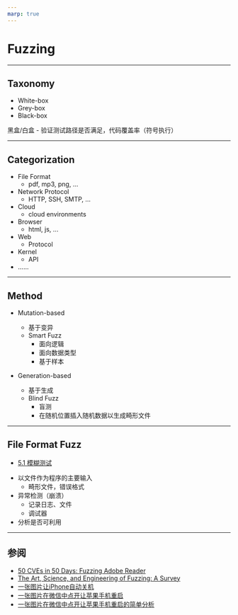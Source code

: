```yaml
---
marp: true
---
```


# Fuzzing

---

## Taxonomy

* White-box
* Grey-box
* Black-box

黑盒/白盒 - 验证测试路径是否满足，代码覆盖率（符号执行）

---

## Categorization

* File Format
    * pdf, mp3, png, ...
* Network Protocol
    * HTTP, SSH, SMTP, ...
* Cloud
    * cloud environments
* Browser
    * html, js, ...
* Web
    * Protocol
* Kernel
    * API
* ......

---

## Method

* Mutation-based
    * 基于变异
    * Smart Fuzz
        * 面向逻辑
        * 面向数据类型
        * 基于样本

* Generation-based
    * 基于生成
    * Blind Fuzz
        * 盲测
        * 在随机位置插入随机数据以生成畸形文件

---

## File Format Fuzz

- [5.1 模糊测试](https://github.com/firmianay/CTF-All-In-One/blob/master/doc/5.1_fuzzing.md)

* 以文件作为程序的主要输入
    * 畸形文件，错误格式
* 异常检测（崩溃）
    * 记录日志、文件
    * 调试器
* 分析是否可利用
---

## 参阅

- [50 CVEs in 50 Days: Fuzzing Adobe Reader](https://research.checkpoint.com/50-adobe-cves-in-50-days/)
- [The Art, Science, and Engineering of Fuzzing: A Survey](https://arxiv.org/pdf/1812.00140.pdf)
- [一张图片让iPhone自动关机](https://xw.qq.com/partner/hwbrowser/20190531A0ML8T/20190531A0ML8T00?ADTAG=hwb&pgv_ref=hwb&appid=hwbrowser&ctype=news)
- [一张图片在微信中点开让苹果手机重启](https://bbs.pediy.com/thread-251582.htm)
- [一张图片在微信中点开让苹果手机重启的简单分析](https://bbs.pediy.com/thread-251597.htm)
